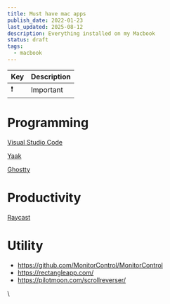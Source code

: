 ```yaml
---
title: Must have mac apps
publish_date: 2022-01-23
last_updated: 2025-08-12
description: Everything installed on my Macbook
status: draft
tags:
  - macbook
---
```


| Key | Description |
| --- | ----------- |
| ❗   | Important   |

# Programming
[Visual Studio Code](https://code.visualstudio.com/)

[Yaak](https://yaak.app/)

[Ghostty](https://ghostty.org/)

# Productivity
 [Raycast](https://www.raycast.com/)

# Utility
- https://github.com/MonitorControl/MonitorControl
- https://rectangleapp.com/ 
- https://pilotmoon.com/scrollreverser/


\